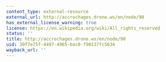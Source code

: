 ```yaml
---
content_type: external-resource
external_url: http://accrochages.drone.ws/en/node/90
has_external_license_warning: true
license: https://en.wikipedia.org/wiki/All_rights_reserved
status: ''
title: http://accrochages.drone.ws/en/node/90
uid: 30f7e75f-4497-4965-bac0-f90137fc5634
wayback_url: ''
---
```

